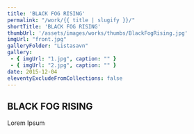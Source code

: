 ```yaml
---
title: 'BLACK FOG RISING'
permalink: "/work/{{ title | slugify }}/"
shortTitle: 'BLACK FOG RISING'
thumbUrl: '/assets/images/works/thumbs/BlackFogRising.jpg'
imgUrl: "front.jpg"
galleryFolder: "Listasavn"
gallery:
 - { imgUrl: "1.jpg", caption: "" }
 - { imgUrl: "2.jpg", caption: "" }
date: 2015-12-04
eleventyExcludeFromCollections: false
---
```



<div class="Grid Grid--gutters Grid--full large-Grid--fit">
  <div class="Grid-cell">
    <div class='headerGroup'>
      <h2>BLACK FOG RISING</h2>
      <p>Lorem Ipsum</p>
    </div>
  </div>
</div>